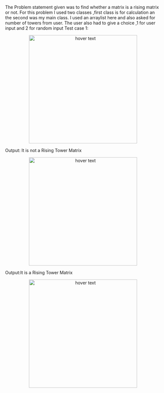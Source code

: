 The Problem statement  given was to find whether a matrix is a rising matrix or not.
For this problem I used two classes ,first class is for calculation an the second was my main class.
I used an arraylist here and also asked for number of towers from user.
The user also had to give a choice ,1 for user input and 2 for random input
Test case 1:


<p align="center">
  <img src="https://user-images.githubusercontent.com/95165463/189668083-4dc1d5d0-ed74-4a4e-9acc-3b217952e8e9.png" width="350" title="hover text">
  
</p>

Output: It is not a Rising Tower Matrix

<p align="center">
  <img src="https://user-images.githubusercontent.com/95165463/189667623-2322a9b0-d341-4051-a555-59f4f4c1f218.png" width="350" title="hover text">
  
</p>

Output:It is a Rising Tower Matrix

<p align="center">
  <img src=""C:\Users\admin\Desktop\s.png"" width="350" title="hover text">
  
</p>
